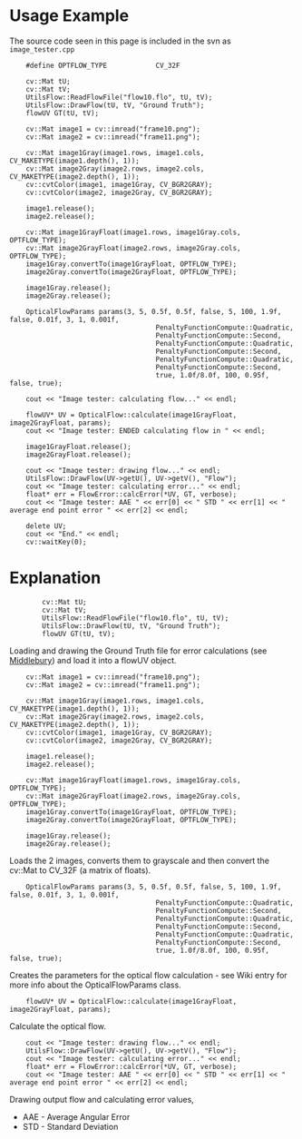 # Usage Example #

The source code seen in this page is included in the svn as `image_tester.cpp`
```
	#define OPTFLOW_TYPE			CV_32F
```
```
	cv::Mat tU;
	cv::Mat tV;
	UtilsFlow::ReadFlowFile("flow10.flo", tU, tV);
	UtilsFlow::DrawFlow(tU, tV, "Ground Truth");
	flowUV GT(tU, tV);
	
	cv::Mat image1 = cv::imread("frame10.png");
	cv::Mat image2 = cv::imread("frame11.png");
	
	cv::Mat image1Gray(image1.rows, image1.cols, CV_MAKETYPE(image1.depth(), 1));
	cv::Mat image2Gray(image2.rows, image2.cols, CV_MAKETYPE(image2.depth(), 1));
	cv::cvtColor(image1, image1Gray, CV_BGR2GRAY);
	cv::cvtColor(image2, image2Gray, CV_BGR2GRAY);
	
	image1.release();
	image2.release();

	cv::Mat image1GrayFloat(image1.rows, image1Gray.cols, OPTFLOW_TYPE);
	cv::Mat image2GrayFloat(image2.rows, image2Gray.cols, OPTFLOW_TYPE);
	image1Gray.convertTo(image1GrayFloat, OPTFLOW_TYPE);
	image2Gray.convertTo(image2GrayFloat, OPTFLOW_TYPE);

	image1Gray.release();
	image2Gray.release();

	OpticalFlowParams params(3, 5, 0.5f, 0.5f, false, 5, 100, 1.9f, false, 0.01f, 3, 1, 0.001f, 
									PenaltyFunctionCompute::Quadratic, 
									PenaltyFunctionCompute::Second, 
									PenaltyFunctionCompute::Quadratic,
									PenaltyFunctionCompute::Second,
									PenaltyFunctionCompute::Quadratic, 
									PenaltyFunctionCompute::Second,
									true, 1.0f/8.0f, 100, 0.95f, false, true);

	cout << "Image tester: calculating flow..." << endl;
		
	flowUV* UV = OpticalFlow::calculate(image1GrayFloat, image2GrayFloat, params);
	cout << "Image tester: ENDED calculating flow in " << endl;

	image1GrayFloat.release();
	image2GrayFloat.release();

	cout << "Image tester: drawing flow..." << endl;
	UtilsFlow::DrawFlow(UV->getU(), UV->getV(), "Flow");
	cout << "Image tester: calculating error..." << endl;
	float* err = FlowError::calcError(*UV, GT, verbose);
	cout << "Image tester: AAE " << err[0] << " STD " << err[1] << " average end point error " << err[2] << endl;

	delete UV;
	cout << "End." << endl;
	cv::waitKey(0);
```

# Explanation #
```
        cv::Mat tU;
        cv::Mat tV;
        UtilsFlow::ReadFlowFile("flow10.flo", tU, tV);
        UtilsFlow::DrawFlow(tU, tV, "Ground Truth");
        flowUV GT(tU, tV);
```
Loading and drawing the Ground Truth file for error calculations (see [Middlebury](http://vision.middlebury.edu/flow/data/)) and load it into a flowUV object.

```
	cv::Mat image1 = cv::imread("frame10.png");
	cv::Mat image2 = cv::imread("frame11.png");
	
	cv::Mat image1Gray(image1.rows, image1.cols, CV_MAKETYPE(image1.depth(), 1));
	cv::Mat image2Gray(image2.rows, image2.cols, CV_MAKETYPE(image2.depth(), 1));
	cv::cvtColor(image1, image1Gray, CV_BGR2GRAY);
	cv::cvtColor(image2, image2Gray, CV_BGR2GRAY);
	
	image1.release();
	image2.release();

	cv::Mat image1GrayFloat(image1.rows, image1Gray.cols, OPTFLOW_TYPE);
	cv::Mat image2GrayFloat(image2.rows, image2Gray.cols, OPTFLOW_TYPE);
	image1Gray.convertTo(image1GrayFloat, OPTFLOW_TYPE);
	image2Gray.convertTo(image2GrayFloat, OPTFLOW_TYPE);

	image1Gray.release();
	image2Gray.release();
```
Loads the 2 images, converts them to grayscale and then convert the cv::Mat to CV\_32F (a matrix of floats).

```
	OpticalFlowParams params(3, 5, 0.5f, 0.5f, false, 5, 100, 1.9f, false, 0.01f, 3, 1, 0.001f, 
									PenaltyFunctionCompute::Quadratic, 
									PenaltyFunctionCompute::Second, 
									PenaltyFunctionCompute::Quadratic,
									PenaltyFunctionCompute::Second,
									PenaltyFunctionCompute::Quadratic, 
									PenaltyFunctionCompute::Second,
									true, 1.0f/8.0f, 100, 0.95f, false, true);
```
Creates the parameters for the optical flow calculation - see Wiki entry for more info about the OpticalFlowParams class.

```
	flowUV* UV = OpticalFlow::calculate(image1GrayFloat, image2GrayFloat, params);
```
Calculate the optical flow.

```
	cout << "Image tester: drawing flow..." << endl;
	UtilsFlow::DrawFlow(UV->getU(), UV->getV(), "Flow");
	cout << "Image tester: calculating error..." << endl;
	float* err = FlowError::calcError(*UV, GT, verbose);
	cout << "Image tester: AAE " << err[0] << " STD " << err[1] << " average end point error " << err[2] << endl;
```
Drawing output flow and calculating error values,
  * AAE - Average Angular Error
  * STD - Standard Deviation